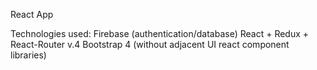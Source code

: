 React App

Technologies used:
  Firebase (authentication/database)
  React + Redux + React-Router v.4
  Bootstrap 4 (without adjacent UI react component libraries)
